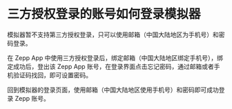 # 三方授权登录的账号如何登录模拟器

模拟器暂不支持第三方授权登录，只可以使用邮箱（中国大陆地区为手机号）和密码登录。

在 Zepp App 中使用三方授权登录后，绑定邮箱（中国大陆地区绑定手机号），绑定成功后，登出该 Zepp App 账号，在登录界面点击忘记密码，通过邮箱或者手机验证码找回，即可设置密码。

回到模拟器的登录页面，使用邮箱（中国大陆地区使用手机号）和密码即可成功登录 Zepp 账号。
